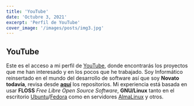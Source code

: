 ```yaml
---
title: 'YouTube'
date: 'Octubre 3, 2021'
excerpt: 'Perfil de YouTube'
cover_image: '/images/posts/img3.jpg'
---
```

## YouTube
Este es el acceso a mi perfil de [YouTube](https://github.com/elgabo82), donde encontrarás los proyectos que me han interesado y en los pocos que he trabajado. Soy Informático reinsertado en el mundo del desarrollo de software así que soy **Novato todavía**, revisa desde **[aquí](/youtube)** los repositorios. Mi experiencia está basada en usar **FLOSS**
_Free Libre Open Source Software_, **GNU/Linux** tanto en el escritorio [Ubuntu](https://www.ubuntu.com)/[Fedora](https://fedoraproject.org) como en servidores [AlmaLinux](https://www.almalinux.org) y otros.

<!-- * Accede a la lista de los repositorios [(GitHub)](/Github)
* Accede a la lista de mis seguidores [(GitHub)](/Github) -->